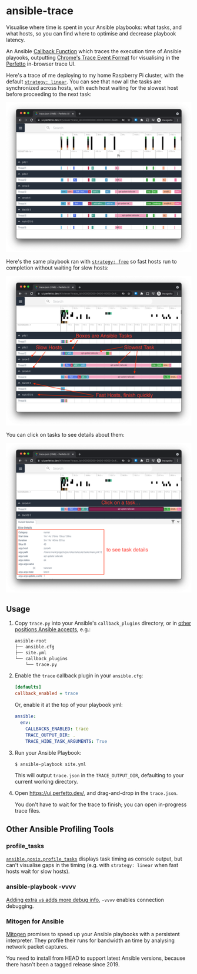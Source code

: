 # ansible-trace

Visualise where time is spent in your Ansible playbooks: what tasks, and what hosts, so you can find where to optimise and decrease playbook latency.

An Ansible [Callback Function](https://docs.ansible.com/ansible/latest/plugins/callback.html) which traces the execution time of Ansible playooks, outputting [Chrome's Trace Event Format](https://docs.google.com/document/d/1CvAClvFfyA5R-PhYUmn5OOQtYMH4h6I0nSsKchNAySU/preview) for visualising in the [Perfetto](https://ui.perfetto.dev/) in-browser trace UI.

Here's a trace of me deploying to my home Raspberry Pi cluster, with the default [`strategy: linear`](https://docs.ansible.com/ansible/latest/collections/ansible/builtin/linear_strategy.html#linear-strategy). You can see that now all the tasks are synchronized across hosts, with each host waiting for the slowest host before proceeding to the next task:

![Perfetto window showing tasks all happening synchronized](ansible-trace-lockstep.png)

Here's the same playbook ran with [`strategy: free`](https://docs.ansible.com/ansible/latest/collections/ansible/builtin/free_strategy.html) so fast hosts run to completion without waiting for slow hosts:

![Perfetto window showing durations](ansible-trace-marked-up.png)

You can click on tasks to see details about them:

![Perfetto window showing details showing arguments and filename of task](ansible-trace-slice-details.png)

## Usage

1.  Copy `trace.py` into your Ansible's `callback_plugins` directory, or in [other positions Ansible accepts](https://docs.ansible.com/ansible/latest/plugins/callback.html#enabling-callback-plugins), e.g.:

    ```
    ansible-root
    ├── ansible.cfg
    ├── site.yml
    └── callback_plugins
        └── trace.py
    ```

1.  Enable the `trace` callback plugin in your `ansible.cfg`:

    ```ini
    [defaults]
    callback_enabled = trace
    ```

    Or, enable it at the top of your playbook yml:

    ```yml
    ansible:
      env:
        CALLBACKS_ENABLED: trace
        TRACE_OUTPUT_DIR: .
        TRACE_HIDE_TASK_ARGUMENTS: True
    ```

1.  Run your Ansible Playbook:

    ```shell
    $ ansible-playbook site.yml
    ```

    This will output `trace.json` in the `TRACE_OUTPUT_DIR`, defaulting to your current working directory.

1.  Open https://ui.perfetto.dev/, and drag-and-drop in the `trace.json`.
    
    You don't have to wait for the trace to finish; you can open in-progress trace files.

## Other Ansible Profiling Tools

### profile_tasks

[`ansible.posix.profile_tasks`](https://docs.ansible.com/ansible/latest/collections/ansible/posix/profile_tasks_callback.html) displays task timing as console output, but can't visualise gaps in the timing (e.g. with `strategy: linear` when fast hosts wait for slow hosts).

### ansible-playbook -vvvv

[Adding extra `v`s adds more debug info](https://docs.ansible.com/ansible/latest/cli/ansible-playbook.html#cmdoption-ansible-playbook-v), `-vvvv` enables connection debugging.

### Mitogen for Ansible

[Mitogen](https://mitogen.networkgenomics.com/ansible_detailed.html) promises to speed up your Ansible playbooks with a persistent interpreter. They profile their runs for bandwidth an time by analysing network packet captures.

You need to install from HEAD to support latest Ansible versions, because there hasn't been a tagged release since 2019.
